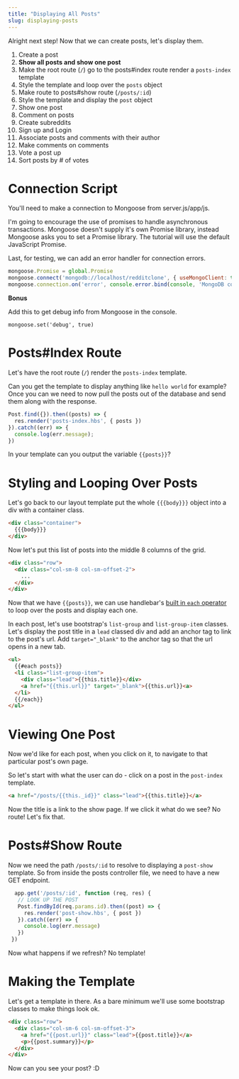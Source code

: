 ```yaml
---
title: "Displaying All Posts"
slug: displaying-posts
---
```


Alright next step! Now that we can create posts, let's display them.

1. Create a post
1. **Show all posts and show one post**
  1. Make the root route (`/`) go to the posts#index route render a `posts-index` template
  1. Style the template and loop over the `posts` object
  1. Make route to posts#show route (`/posts/:id`)
  1. Style the template and display the `post` object
1. Show one post
1. Comment on posts
1. Create subreddits
1. Sign up and Login
1. Associate posts and comments with their author
1. Make comments on comments
1. Vote a post up
1. Sort posts by # of votes

# Connection Script

You'll need to make a connection to Mongoose from server.js/app/js.

I'm going to encourage the use of promises to handle asynchronous transactions. Mongoose doesn't supply it's own Promise library, instead Mongoose asks you to set a Promise library. The tutorial will use the default JavaScript Promise. 

Last, for testing, we can add an error handler for connection errors. 

```js
mongoose.Promise = global.Promise
mongoose.connect('mongodb://localhost/redditclone', { useMongoClient: true })
mongoose.connection.on('error', console.error.bind(console, 'MongoDB connection Error:'))
```

**Bonus**

Add this to get debug info from Mongoose in the console. 

`mongoose.set('debug', true)`

# Posts#Index Route

Let's have the root route (`/`) render the `posts-index` template.

Can you get the template to display anything like `hello world` for example? Once you can we need to now pull the posts out of the database and send them along with the response.

```js
Post.find({}).then((posts) => {
  res.render('posts-index.hbs', { posts })
}).catch((err) => {
  console.log(err.message);
})
```

In your template can you output the variable `{{posts}}`?

# Styling and Looping Over Posts

Let's go back to our layout template put the whole `{{{body}}}` object into a div with a container class.

```html
<div class="container">
  {{{body}}}
</div>
```

Now let's put this list of posts into the middle 8 columns of the grid.

```html
<div class="row">
  <div class="col-sm-8 col-sm-offset-2">
    ...
  </div>
</div>
```

Now that we have `{{posts}}`, we can use handlebar's [built in `each` operator](http://handlebarsjs.com/builtin_helpers.html) to loop over the posts and display each one.

In each post, let's use bootstrap's `list-group` and `list-group-item` classes. Let's display the post title in a `lead` classed div and add an anchor tag to link to the post's url. Add `target="_blank"` to the anchor tag so that the url opens in a new tab.

```html
<ul>
  {{#each posts}}
  <li class="list-group-item">
    <div class="lead">{{this.title}}</div>
    <a href="{{this.url}}" target="_blank">{{this.url}}<a>
  </li>
  {{/each}}
</ul>
```

# Viewing One Post

Now we'd like for each post, when you click on it, to navigate to that particular post's own page.

So let's start with what the user can do - click on a post in the `post-index` template.

```html
<a href="/posts/{{this._id}}" class="lead">{{this.title}}</a>
```

Now the title is a link to the show page. If we click it what do we see? No route! Let's fix that.


# Posts#Show Route

Now we need the path `/posts/:id` to resolve to displaying a `post-show` template. So from inside the posts controller file, we need to have a new GET endpoint.

```js
  app.get('/posts/:id', function (req, res) {
   // LOOK UP THE POST
   Post.findById(req.params.id).then((post) => {
     res.render('post-show.hbs', { post })
   }).catch((err) => {
     console.log(err.message)
   })
 })
```

Now what happens if we refresh? No template!

# Making the Template

Let's get a template in there. As a bare minimum we'll use some bootstrap classes to make things look ok.

```html
<div class="row">
  <div class="col-sm-6 col-sm-offset-3">
    <a href="{{post.url}}" class="lead">{{post.title}}</a>
    <p>{{post.summary}}</p>
  </div>
</div>
```

Now can you see your post? :D
